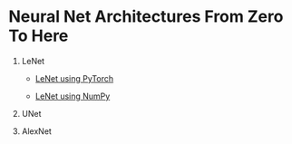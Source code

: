 # Neural Net Architectures From Zero To Here

1. LeNet
    - [LeNet using PyTorch](https://github.com/conscioustahoe/neural-net-architectures-from-zero-to-hero/blob/main/lenet_pytorch.py)

    - [LeNet using NumPy](https://github.com/conscioustahoe/neural-net-architectures-from-zero-to-hero/blob/main/lenet_numpy.py)

2. UNet

3. AlexNet